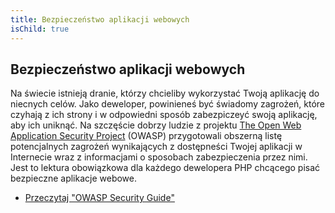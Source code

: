 ```yaml
---
title: Bezpieczeństwo aplikacji webowych
isChild: true
---
```


## Bezpieczeństwo aplikacji webowych

Na świecie istnieją dranie, którzy chcieliby wykorzystać Twoją aplikację do niecnych celów. Jako deweloper, powinieneś
być świadomy zagrożeń, które czyhają z ich strony i w odpowiedni sposób zabezpiczeyć swoją aplikację, aby ich uniknąć.
Na szczęście dobrzy ludzie z projektu [The Open Web Application Security Project][1] (OWASP) przygotowali obszerną
listę potencjalnych zagrożeń wynikających z dostępneści Twojej aplikacji w Internecie wraz z informacjami o sposobach
zabezpieczenia przez nimi. Jest to lektura obowiązkowa dla każdego dewelopera PHP chcącego pisać bezpieczne aplikacje
webowe.

* [Przeczytaj "OWASP Security Guide"][2]

[1]: https://www.owasp.org/
[2]: https://www.owasp.org/index.php/Guide_Table_of_Contents
